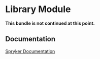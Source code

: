 # Library Module

**This bundle is not continued at this point.**

## Documentation

[Spryker Documentation](https://spryker.github.io)
